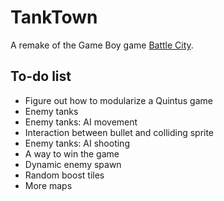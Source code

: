 # TankTown

A remake of the Game Boy game [Battle City](http://en.wikipedia.org/wiki/Battle_City_%28video_game%29).

## To-do list

* Figure out how to modularize a Quintus game
* Enemy tanks
* Enemy tanks: AI movement
* Interaction between bullet and colliding sprite
* Enemy tanks: AI shooting
* A way to win the game
* Dynamic enemy spawn
* Random boost tiles
* More maps
